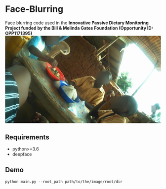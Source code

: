 # Face-Blurring

Face blurring code used in the **Innovative Passive Dietary Monitoring Project funded by the Bill & Melinda Gates Foundation (Opportunity ID: OPP1171395)**
![](./assets/face_blurring_sample.jpg)

## Requirements
- python>=3.6
- deepface

## Demo
```
python main.py --root_path path/to/the/image/root/dir
```
